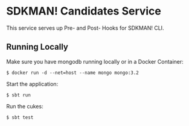 # SDKMAN! Candidates Service

This service serves up Pre- and Post- Hooks for SDKMAN! CLI.

## Running Locally

Make sure you have mongodb running locally or in a Docker Container:

    $ docker run -d --net=host --name mongo mongo:3.2

Start the application:

    $ sbt run

Run the cukes:

    $ sbt test

